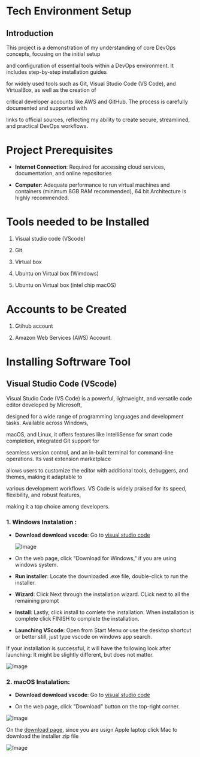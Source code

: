  # Tech Environment Setup 
 
 ## Introduction

 This project is a demonstration of my understanding of core DevOps concepts, focusing on the initial setup
  


and configuration of essential tools within a DevOps environment. It includes step-by-step installation guides

for widely used tools such as Git, Visual Studio Code (VS Code), and VirtualBox, as well as the creation of

critical developer accounts like AWS and GitHub. The process is carefully documented and supported with

links to official sources, reflecting my ability to create secure, streamlined, and practical DevOps workflows.

# Project Prerequisites

- **Internet Connection**: Required for accessing cloud services, documentation, and online repositories

- **Computer**: Adequate performance to run virtual machines and containers (minimum 8GB RAM
recommended), 64 bit Architecture is highly recommended.

# Tools needed to be Installed

1. Visual studio code (VScode)

2. Git

3. Virtual box

4. Ubuntu on Virtual box (Wimdows)

5. Ubuntu on Virtual box (intel chip macOS)

# Accounts to be Created

1. Gtihub account

2. Amazon Web Services  (AWS) Account.


# Installing Softrware Tool 

## Visual Studio Code (VScode)

Visual Studio Code (VS Code) is a powerful, lightweight, and versatile code editor developed by Microsoft,

designed for a wide range of programming languages and development tasks. Available across Windows,

macOS, and Linux, it offers features like IntelliSense for smart code completion, integrated Git support for

seamless version control, and an in-built terminal for command-line operations. Its vast extension marketplace

allows users to customize the editor with additional tools, debuggers, and themes, making it adaptable to

various development workflows. VS Code is widely praised for its speed, flexibility, and robust features,

making it a top choice among developers.

### 1. Windows Instalation : 

- **Download download vscode**: Go to [visual studio code](https://code.visualstudio.com/)

  ![Image](https://github.com/user-attachments/assets/0d7d0228-27a7-4b03-a657-5ba7a8933a00)

-  On the web page, click "Download for Windows," if you are using windows system.
 
 - **Run installer**: Locate the downloaded .exe file, double-click to run the installer.

 - **Wizard**: Click Next through the installation wizard. CLick next to all the remaining prompt

 - **Install**: Lastly, click install to comlete the installation. When installation is complete click FINISH to
complete the installation.

-  **Launching VScode**: Open from Start Menu or use the desktop shortcut or better still, just type vscode
on windows app search.

If your installation is successful, it will have the following look after launching: It might be slightly different,
but does not matter.

![Image](https://github.com/user-attachments/assets/6fcc4454-0362-4f97-af4f-8dd1d0c3365e)

### 2. macOS Instalation:

- **Download download vscode**: Go to [visual studio code](https://code.visualstudio.com/)

- On the web page, click "Download" button on the top-right corner.

![Image](https://github.com/user-attachments/assets/162ec908-bc44-4699-a5b5-296b6e361049)

On the [download page](https://code.visualstudio.com/Download), since you are usign Apple laptop click Mac to download the installer zip file 

![Image](https://github.com/user-attachments/assets/a8e5c769-51ac-4628-b833-58909123c17d)

